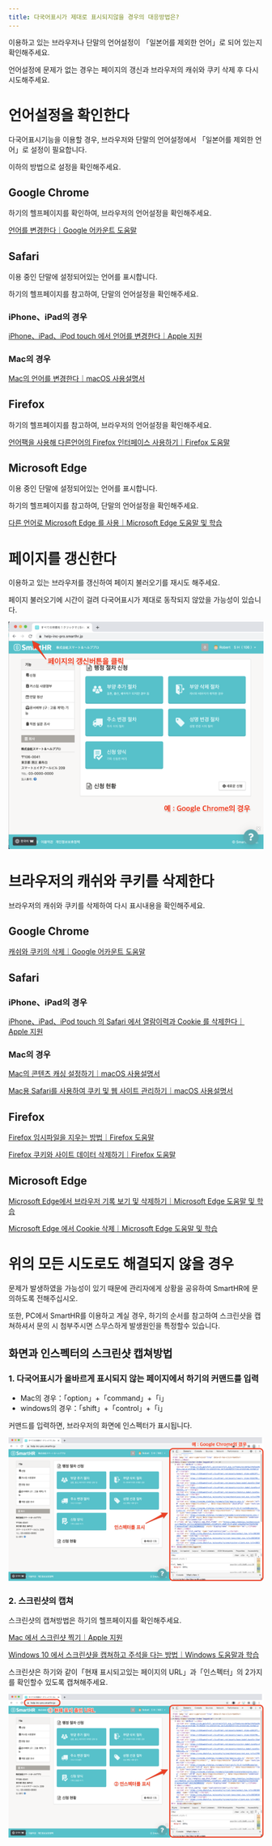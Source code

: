 ```yaml
---
title: 다국어표시가 제대로 표시되지않을 경우의 대응방법은?
---
```

이용하고 있는 브라우저나 단말의 언어설정이 「일본어를 제외한 언어」로 되어 있는지 확인해주세요.

언어설정에 문제가 없는 경우는 페이지의 갱신과 브라우저의 캐쉬와 쿠키 삭제 후 다시 시도해주세요.

# 언어설정을 확인한다

다국어표시기능을 이용할 경우, 브라우저와 단말의 언어설정에서 「일본어를 제외한 언어」로 설정이 필요합니다.

이하의 방법으로 설정을 확인해주세요.

## Google Chrome

하기의 헬프페이지를 확인하여, 브라우저의 언어설정을 확인해주세요.

[언어를 변경한다｜Google 어카운트 도움말](https://support.google.com/accounts/answer/32047?hl=ko)

## Safari

이용 중인 단말에 설정되어있는 언어를 표시합니다.

하기의 헬프페이지를 참고하여, 단말의 언어설정을 확인해주세요.

### iPhone、iPad의 경우

[iPhone、iPad、iPod touch 에서 언어를 변경한다｜Apple 지원](https://support.apple.com/ko-kr/HT204031)

### Mac의 경우

[Mac의 언어를 변경한다｜macOS 사용설명서](https://support.apple.com/ko-kr/guide/mac-help/mh26684/mac)

## Firefox

하기의 헬프페이지를 참고하여, 브라우저의 언어설정을 확인해주세요.

[언어팩을 사용해 다른언어의 Firefox 인터페이스 사용하기｜Firefox 도움말](https://support.mozilla.org/ko/kb/use-firefox-interface-other-languages-language-pack)

## Microsoft Edge

이용 중인 단말에 설정되어있는 언어를 표시합니다.

하기의 헬프페이지를 참고하여, 단말의 언어설정을 확인해주세요.

[다른 언어로 Microsoft Edge 를 사용｜Microsoft Edge 도움말 및 학습](https://support.microsoft.com/ko-kr/microsoft-edge/%E5%88%A5%E3%81%AE%E8%A8%80%E8%AA%9E%E3%81%A7-microsoft-edge-%E3%82%92%E4%BD%BF%E7%94%A8%E3%81%99%E3%82%8B-4da8b5e0-11ce-7ea4-81d7-4e332eec551f)

# 페이지를 갱신한다

이용하고 있는 브라우저를 갱신하여 페이지 불러오기를 재시도 해주세요. 

페이지 불러오기에 시간이 걸려 다국어표시가 제대로 동작되지 않았을 가능성이 있습니다.

![mceclip0.png](./01_mceclip0.png)

# 브라우저의 캐쉬와 쿠키를 삭제한다

브라우저의 캐쉬와 쿠키를 삭제하여 다시 표시내용을 확인해주세요.

## Google Chrome

[캐쉬와 쿠키의 삭제｜Google 어카운트 도움말](https://support.google.com/accounts/answer/32050?co=GENIE.Platform%3DDesktop&hl=ko)

## Safari

### iPhone、iPad의 경우

[iPhone、iPad、iPod touch 의 Safari 에서 열람이력과 Cookie 를 삭제한다｜Apple 지원](https://support.apple.com/ko-kr/HT201265)

### Mac의 경우

[Mac의 콘텐츠 캐싱 설정하기｜macOS 사용설명서](https://support.apple.com/ko-kr/guide/mac-help/mchl3b6c3720/mac)

[Mac용 Safari를 사용하여 쿠키 및 웹 사이트 관리하기｜macOS 사용설명서](https://support.apple.com/ko-kr/guide/safari/sfri11471/13.0/mac/10.15)

## Firefox

[Firefox 임시파일을 지우는 방법｜Firefox 도움말](https://support.mozilla.org/ko/kb/how-clear-firefox-cache)

[Firefox 쿠키와 사이트 데이터 삭제하기｜Firefox 도움말](https://support.mozilla.org/ko/kb/clear-cookies-and-site-data-firefox)

## Microsoft Edge

[Microsoft Edge에서 브라우저 기록 보기 및 삭제하기｜Microsoft Edge 도움말 및 학습](https://support.microsoft.com/ko-kr/microsoft-edge/microsoft-edge-%E3%81%AE%E9%96%B2%E8%A6%A7%E5%B1%A5%E6%AD%B4%E3%82%92%E8%A1%A8%E7%A4%BA%E3%81%BE%E3%81%9F%E3%81%AF%E5%89%8A%E9%99%A4%E3%81%99%E3%82%8B-00cf7943-a9e1-975a-a33d-ac10ce454ca4)

[Microsoft Edge 에서 Cookie 삭제｜Microsoft Edge 도움말 및 학습](https://support.microsoft.com/ko-kr/microsoft-edge/microsoft-edge-%E3%81%A7-cookie-%E3%82%92%E5%89%8A%E9%99%A4%E3%81%99%E3%82%8B-63947406-40ac-c3b8-57b9-2a946a29ae09)

# 위의 모든 시도로도 해결되지 않을 경우

문제가 발생하였을 가능성이 있기 때문에 관리자에게 상황을 공유하여 SmartHR에 문의하도록 전해주십시오.

또한, PC에서 SmartHR를 이용하고 계실 경우, 하기의 순서를 참고하여 스크린샷을 캡쳐하셔서 문의 시 첨부주시면 스무스하게 발생원인을 특정할수 있습니다.

## 화면과 인스펙터의 스크린샷 캡쳐방법

### 1\. 다국어표시가 올바르게 표시되지 않는 페이지에서 하기의 커맨드를 입력

- Mac의 경우：「option」+「command」+「i」
- windows의 경우：「shift」+「control」+「i」

커맨드를 입력하면, 브라우저의 화면에 인스펙터가 표시됩니다.

![mceclip1.png](./01_mceclip1.png)

### 2\. 스크린샷의 캡쳐

스크린샷의 캡쳐방법은 하기의 헬프페이지를 확인해주세요.

[Mac 에서 스크린샷 찍기｜Apple 지원](https://support.apple.com/ko-kr/HT201361)

[Windows 10 에서 스크린샷을 캡쳐하고 주석을 다는 방법｜Windows 도움말과 학습](https://support.microsoft.com/ko-kr/windows/windows-10-%E3%81%A7%E3%82%B9%E3%82%AF%E3%83%AA%E3%83%BC%E3%83%B3%E3%82%B7%E3%83%A7%E3%83%83%E3%83%88%E3%82%92%E5%8F%96%E5%BE%97%E3%81%97%E3%81%A6%E3%82%B3%E3%83%A1%E3%83%B3%E3%83%88%E3%82%92%E8%BF%BD%E5%8A%A0%E3%81%99%E3%82%8B%E6%96%B9%E6%B3%95-ca08e124-cc30-2579-3e55-6db63e36fbb9)

스크린샷은 하기와 같이「현재 표시되고있는 페이지의 URL」과「인스펙터」의 2가지를 확인할수 있도록 캡쳐해주세요. 

![mceclip2.png](./01_mceclip2.png)
